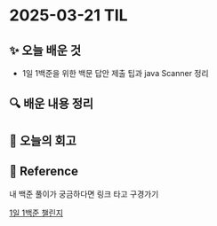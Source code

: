 # 2025-03-21 TIL

## ✨ 오늘 배운 것

- 1일 1백준을 위한 백문 답안 제출 팁과 java Scanner 정리

## 🔍 배운 내용 정리

## 🤔 오늘의 회고

## 📍 **Reference**

내 백준 풀이가 궁금하다면 링크 타고 구경가기

[1일 1백준 챌린지](../../Baekjoon_Daily/Solution.md)

